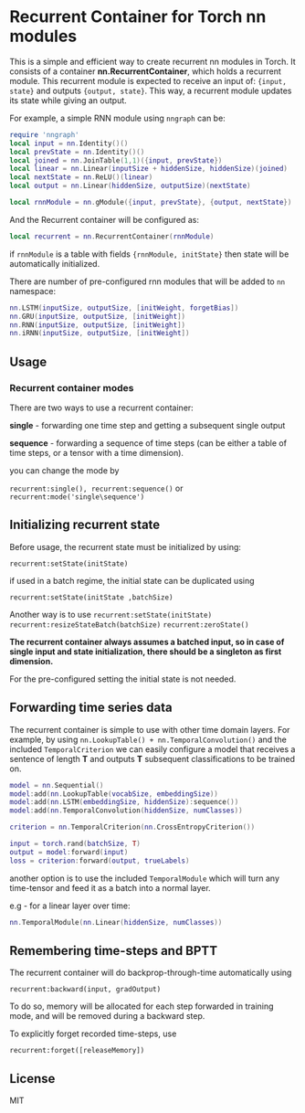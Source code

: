 # Recurrent Container for Torch nn modules
This is a simple and efficient way to create recurrent nn modules in Torch. It consists of a container **nn.RecurrentContainer**, which holds a recurrent module.
This recurrent module is expected to receive an input of: `{input, state}` and outputs `{output, state}`. This way, a recurrent module updates its state while giving an output.

For example, a simple RNN module using `nngraph` can be:
```lua
require 'nngraph'
local input = nn.Identity()()
local prevState = nn.Identity()()
local joined = nn.JoinTable(1,1)({input, prevState})
local linear = nn.Linear(inputSize + hiddenSize, hiddenSize)(joined)
local nextState = nn.ReLU()(linear)
local output = nn.Linear(hiddenSize, outputSize)(nextState)

local rnnModule = nn.gModule({input, prevState}, {output, nextState})
```
And the Recurrent container will be configured as:
```lua
local recurrent = nn.RecurrentContainer(rnnModule)
```
if `rnnModule` is a table with fields `{rnnModule, initState}` then state will be automatically initialized.

There are number of pre-configured rnn modules that will be added to `nn` namespace:
```lua
nn.LSTM(inputSize, outputSize, [initWeight, forgetBias])
nn.GRU(inputSize, outputSize, [initWeight])
nn.RNN(inputSize, outputSize, [initWeight])
nn.iRNN(inputSize, outputSize, [initWeight])
```

## Usage
### Recurrent container modes
There are two ways to use a recurrent container:

**single** - forwarding one time step and getting a subsequent single output

**sequence** - forwarding a sequence of time steps (can be either a table of time steps, or a tensor with a time dimension).

you can change the mode by

`recurrent:single(), recurrent:sequence()`
 or
 `recurrent:mode('single\sequence')`

## Initializing recurrent state
Before usage, the recurrent state must be initialized by using:

`recurrent:setState(initState)`

if used in a batch regime, the initial state can be duplicated using

`recurrent:setState(initState ,batchSize)`

Another way is to use
`recurrent:setState(initState)`
`recurrent:resizeStateBatch(batchSize)`
`recurrent:zeroState()`

**The recurrent container always assumes a batched input, so in case of single input and state initialization, there should be a singleton as first dimension.**

For the pre-configured setting the initial state is not needed.

## Forwarding time series data

The recurrent container is simple to use with other time domain layers.
For example, by using `nn.LookupTable() + nn.TemporalConvolution()` and the included `TemporalCriterion` we can easily configure a model that receives a sentence of length **T** and outputs **T** subsequent classifications to be trained on.
```lua
model = nn.Sequential()
model:add(nn.LookupTable(vocabSize, embeddingSize))
model:add(nn.LSTM(embeddingSize, hiddenSize):sequence())
model:add(nn.TemporalConvolution(hiddenSize, numClasses))

criterion = nn.TemporalCriterion(nn.CrossEntropyCriterion())

input = torch.rand(batchSize, T)
output = model:forward(input)
loss = criterion:forward(output, trueLabels)
```

another option is to use the included `TemporalModule` which will turn any time-tensor and feed it as a batch into a normal layer.

e.g - for a linear layer over time:
```lua
nn.TemporalModule(nn.Linear(hiddenSize, numClasses))
```
## Remembering time-steps and BPTT

The recurrent container will do backprop-through-time automatically using

`recurrent:backward(input, gradOutput)`

To do so, memory will be allocated for each step forwarded in training mode, and will be removed during a backward step.

To explicitly forget recorded time-steps, use

`recurrent:forget([releaseMemory])`

## License

MIT
